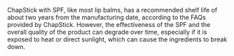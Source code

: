 ChapStick with SPF, like most lip balms, has a recommended shelf life of about two years from the manufacturing date, according to the FAQs provided by ChapStick. However, the effectiveness of the SPF and the overall quality of the product can degrade over time, especially if it is exposed to heat or direct sunlight, which can cause the ingredients to break down.
